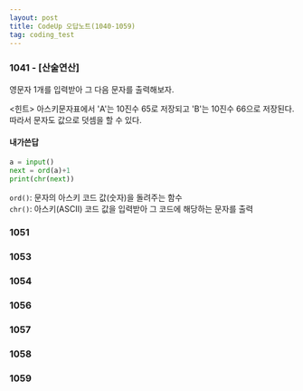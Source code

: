 ```yaml
---
layout: post
title: CodeUp 오답노트(1040-1059)
tag: coding_test
---
```


### 1041 - [산술연산]
영문자 1개를 입력받아 그 다음 문자를 출력해보자.


<힌트>
아스키문자표에서 'A'는 10진수 65로 저장되고 'B'는 10진수 66으로 저장된다.
따라서 문자도 값으로 덧셈을 할 수 있다.



#### 내가쓴답
~~~python
a = input()
next = ord(a)+1
print(chr(next))
~~~

`ord()`: 문자의 아스키 코드 값(숫자)을 돌려주는 함수<br>
`chr()`: 아스키(ASCII) 코드 값을 입력받아 그 코드에 해당하는 문자를 출력

### 1051

### 1053

### 1054

### 1056

### 1057

### 1058

### 1059
